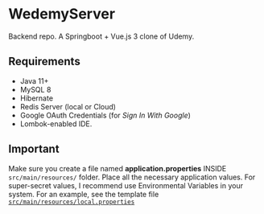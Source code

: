 # WedemyServer

Backend repo. A Springboot + Vue.js 3 clone of Udemy.

## Requirements

- Java 11+
- MySQL 8
- Hibernate
- Redis Server (local or Cloud)
- Google OAuth Credentials (for _Sign In With Google_) 
- Lombok-enabled IDE.

## Important

Make sure you create a file named **application.properties** INSIDE
`src/main/resources/` folder. Place all the necessary application values. For super-secret values, I recommend use Environmental Variables in your system. For an example, see the template
file [`src/main/resources/local.properties`](src/main/resources/local.properties)
